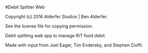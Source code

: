 #Debit Splitter Web

Copyright (c) 2016 Alderfer Studios | Ben Alderfer.

See the license file for copying permission.

Debit splitting web app to manage RIT food debit.

Made with input from Joel Eager, Tim Endersby, and Stephen Cioffi.
